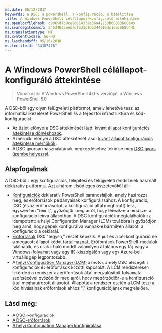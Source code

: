 ```yaml
---
ms.date: 06/12/2017
keywords: a DSC, a powershell, a konfiguráció, a beállítása
title: A Windows PowerShell célállapot-konfiguráló áttekintése
ms.openlocfilehash: c9069d7c9ce9c614330e36a42233b00363660a4b
ms.sourcegitcommit: 54534635eedacf531d8d6344019dc16a50b8b441
ms.translationtype: MT
ms.contentlocale: hu-HU
ms.lasthandoff: 05/16/2018
ms.locfileid: "34187476"
---
```

# <a name="windows-powershell-desired-state-configuration-overview"></a>A Windows PowerShell célállapot-konfiguráló áttekintése

> Vonatkozik: A Windows PowerShell 4.0-s verzióját, a Windows PowerShell 5.0

A DSC-ből egy olyan felügyeleti platformot, amely lehetővé teszi az informatikai kezelését PowerShell és a fejlesztői infrastruktúra és kód-konfigurációt.

- Az üzleti előnyei a DSC áttekintését lásd: [kívánt állapot konfigurációs áttekintése döntéshozók](decisionMaker.md).
- A mérnöki előnyei a DSC áttekintését lásd: [kívánt állapot konfigurációs áttekintése mérnökök](DscForEngineers.md).
- A DSC gyorsan használatának megkezdéséhez tekintse meg [DSC gyors üzembe helyezési](quickStart.md).

## <a name="key-concepts"></a>Alapfogalmak

A DSC-ből a egy konfigurációs, telepítési és felügyeleti rendszerek használt deklaratív platformja. Azt a három elsődleges összetevőből áll:

- [Konfigurációk](configurations.md) deklaratív PowerShell parancsfájlok, amely határozza meg, és erőforrások példányainak konfigurálásához.
    A konfiguráció, DSC (és az erőforrásokat, a konfiguráció által meghívott) lesz, egyszerűen "tenni,", győződjön meg arról, hogy létezik-e a rendszer a konfiguráció leírva állapotban.
    A DSC-konfigurációk megtalálhatók az idempotent: a helyi Configuration Manager (LCM) továbbra is győződjön meg arról, hogy gépek konfigurálva vannak-e bármilyen állapot, a konfiguráció a deklarál.
- [Erőforrások](resources.md) DSC "legyen," részét képezik. A put és a cél konfiguráció ne a megadott állapot kódot tartalmaznak.
    Erőforrások PowerShell-modulok találhatók, és csak írható modell valamilyen általános egy fájl vagy a Windows-folyamat vagy egy IIS-kiszolgálón vagy egy Azure-beli virtuális gép legpontosabb.
- A [helyi Configuration Manager (LCM)](metaConfig.md) a motor, amely DSC elősegíti a konfigurációk és erőforrások közötti kapcsolat.
    A LCM rendszeresen lekérdezi a rendszer az erőforrások által megvalósított folyamata segítségével győződjön meg arról, hogy megőrződjön-e a konfiguráció által meghatározott állapotot.
    Állapotát a rendszer esetén a LCM teszi a kód hívásainak erőforrások ahhoz "," konfigurációjának megfelelően.

## <a name="see-also"></a>Lásd még:

- [A DSC-konfigurációk](configurations.md)
- [A DSC-erőforrások](resources.md)
- [A helyi Configuration Manager konfigurálása](metaConfig.md)